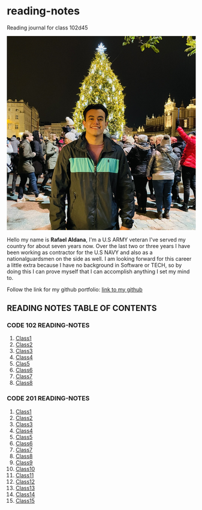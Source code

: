 # reading-notes

Reading journal for class 102d45

![Picofme](IMG-1807.jpg)

Hello my name is **Rafael Aldana**, I'm a U.S ARMY veteran I've served my country for about seven years now. Over the last two or three years I have been working as contractor for the U.S NAVY and also as a nationalguardsmen on the side as well. I am looking forward for this career a little extra because I have no background in Software or TECH, so by doing this I can prove myself that I can accomplish anything I set my mind to.

Follow the link for my github portfolio: [link to my github](https://github.com/Rafael-Aldana) 

## READING NOTES TABLE OF CONTENTS

### CODE 102 READING-NOTES

1. [Class1](Class1-Markdown-notes.md)
2. [Class2](Class2-/home/aldana362/projects/courses/code-102/reading-notes/102-Notes/Class2-Coder'sComputer-notes.md.md)
3. [Class3](Class3-RevisionsAndTheCloud-notes.md)
4. [Class4](Class4-StructureWebPagesWithHTML-notes.md)
5. [Clas5](Class5-DesignWebPagesWithCSS-notes.md)
6. [Class6](Class6-DynamicWebPagesWithJavaScript-notes.md)
7. [Class7](Class7-ProgrammingWithJavaScript-notes.md)
8. [Class8](Class8-OperatorsAndLoops-notes.md)

### CODE 201 READING-NOTES

1. [Class1](Class1notes.md)
2. [Class2](Class2notes.md)
3. [Class3](Class3notes.md)
4. [Class4](Class4notes.md)
5. [Class5](Class5notes.md)
6. [Class6](Class6notes.md)
7. [Class7](Class7notes.md)
8. [Class8](Class8notes.md)
9. [Class9](Class9notes.md)
10. [Class10](Class10notes.md)
11. [Class11](Class11notes.md)
12. [Class12](Class12notes.md)
13. [Class13](Class13notes.md)
14. [Class14](Class14notes.md)
15. [Class15](Class15notes.md)
